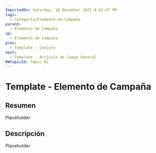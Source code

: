 ```yaml
---
ImportedOn: Saturday, 18 December 2021 8:41:47 PM
tags:
  - Categoría/Elemento-de-Campaña
parent:
  - Elemento de Campaña
up:
  - Elemento de Campaña
prev:
  - Template - Conjuro
next:
  - Template - Artículo de Juego General
RWtopicId: Topic_62
---
```

# Template - Elemento de Campaña
## Resumen
Placeholder

## Descripción
Placeholder

